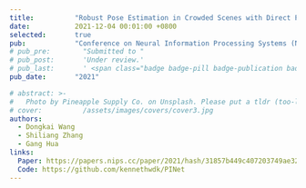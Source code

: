 ```yaml
---
title:          "Robust Pose Estimation in Crowded Scenes with Direct Pose-Level Inference"
date:           2021-12-04 00:01:00 +0800
selected:       true
pub:            "Conference on Neural Information Processing Systems (NeurIPS)"
# pub_pre:        "Submitted to "
# pub_post:       'Under review.'
# pub_last:       ' <span class="badge badge-pill badge-publication badge-success">Oral Presentation</span>'
pub_date:       "2021"

# abstract: >-
#   Photo by Pineapple Supply Co. on Unsplash. Please put a tldr (too-long-didnt-read, 1~2 sentences) of your publication here. It is not recommended to put the actual abstract here because it is usually too long to fit in. $\LaTeX$ is supported. $a=b+c$.
# cover:          /assets/images/covers/cover3.jpg
authors:
  - Dongkai Wang
  - Shiliang Zhang
  - Gang Hua
links:
  Paper: https://papers.nips.cc/paper/2021/hash/31857b449c407203749ae32dd0e7d64a-Abstract.html
  Code: https://github.com/kennethwdk/PINet
---
```

